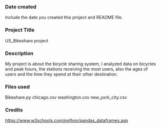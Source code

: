 ### Date created
Include the date you created this project and README file.

### Project Title
US_Bikeshare project


### Description
My project is about the bicycle sharing system, I analyzed data on bicycles and peak hours, the stations receiving the most users, also the ages of users and the time they spend at their other destination.


### Files used
Bikeshare.py
chicago.csv
washington.csv
new_york_city.csv



### Credits
https://www.w3schools.com/python/pandas_dataframes.asp
